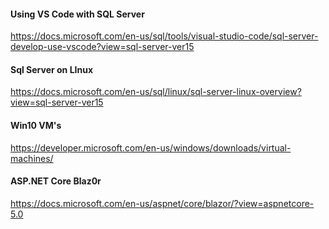#### Using VS Code with SQL Server
https://docs.microsoft.com/en-us/sql/tools/visual-studio-code/sql-server-develop-use-vscode?view=sql-server-ver15

#### Sql Server on LInux
https://docs.microsoft.com/en-us/sql/linux/sql-server-linux-overview?view=sql-server-ver15

#### Win10 VM's
https://developer.microsoft.com/en-us/windows/downloads/virtual-machines/

#### ASP.NET Core Blaz0r
https://docs.microsoft.com/en-us/aspnet/core/blazor/?view=aspnetcore-5.0

